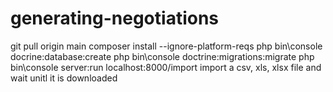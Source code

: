 # generating-negotiations

git pull origin main 
composer install --ignore-platform-reqs
php bin\console docrine:database:create
php bin\console doctrine:migrations:migrate
php bin\console server:run
localhost:8000/import
import a csv, xls, xlsx file and wait unitl it is downloaded
